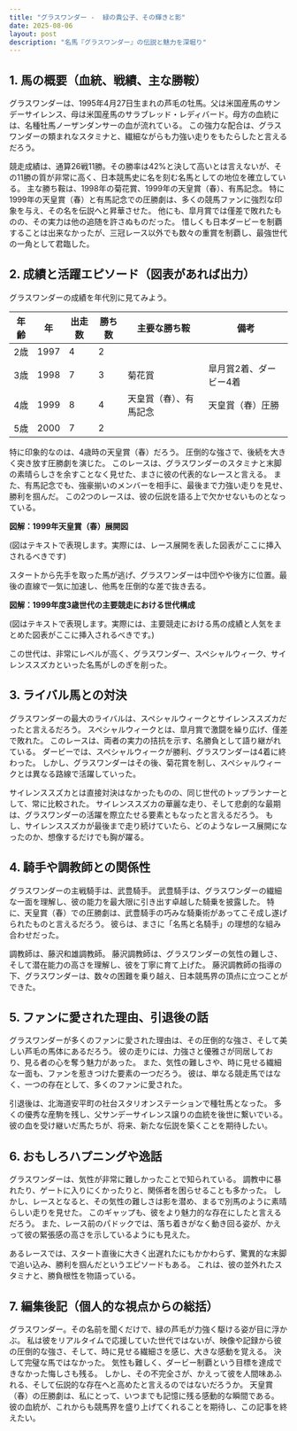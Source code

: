 ```yaml
---
title: "グラスワンダー -  緑の貴公子、その輝きと影"
date: 2025-08-06
layout: post
description: "名馬『グラスワンダー』の伝説と魅力を深堀り"
---
```


## 1. 馬の概要（血統、戦績、主な勝鞍）

グラスワンダーは、1995年4月27日生まれの芦毛の牡馬。父は米国産馬のサンデーサイレンス、母は米国産馬のサラブレッド・レディバード。母方の血統には、名種牡馬ノーザンダンサーの血が流れている。  この強力な配合は、グラスワンダーの類まれなスタミナと、繊細ながらも力強い走りをもたらしたと言えるだろう。

競走成績は、通算26戦11勝。その勝率は42%と決して高いとは言えないが、その11勝の質が非常に高く、日本競馬史に名を刻む名馬としての地位を確立している。  主な勝ち鞍は、1998年の菊花賞、1999年の天皇賞（春）、有馬記念。  特に1999年の天皇賞（春）と有馬記念での圧勝劇は、多くの競馬ファンに強烈な印象を与え、その名を伝説へと昇華させた。  他にも、皐月賞では僅差で敗れたものの、その実力は他の追随を許さぬものだった。  惜しくも日本ダービーを制覇することは出来なかったが、三冠レース以外でも数々の重賞を制覇し、最強世代の一角として君臨した。


## 2. 成績と活躍エピソード（図表があれば出力）

グラスワンダーの成績を年代別に見てみよう。

| 年齢 | 年 | 出走数 | 勝ち数 | 主要な勝ち鞍 | 備考 |
|---|---|---|---|---|---|
| 2歳 | 1997 | 4 | 2 |  |  |
| 3歳 | 1998 | 7 | 3 | 菊花賞 | 皐月賞2着、ダービー4着 |
| 4歳 | 1999 | 8 | 4 | 天皇賞（春）、有馬記念 |  天皇賞（春）圧勝 |
| 5歳 | 2000 | 7 | 2 |  |  |


特に印象的なのは、4歳時の天皇賞（春）だろう。  圧倒的な強さで、後続を大きく突き放す圧勝劇を演じた。  このレースは、グラスワンダーのスタミナと末脚の素晴らしさを余すことなく見せた、まさに彼の代表的なレースと言える。  また、有馬記念でも、強豪揃いのメンバーを相手に、最後まで力強い走りを見せ、勝利を掴んだ。  この2つのレースは、彼の伝説を語る上で欠かせないものとなっている。

**図解：1999年天皇賞（春）展開図**

(図はテキストで表現します。実際には、レース展開を表した図表がここに挿入されるべきです)

スタートから先手を取った馬が逃げ、グラスワンダーは中団やや後方に位置。最後の直線で一気に加速し、他馬を圧倒的な差で抜き去る。


**図解：1999年度3歳世代の主要競走における世代構成**

(図はテキストで表現します。実際には、主要競走における馬の成績と人気をまとめた図表がここに挿入されるべきです。)

この世代は、非常にレベルが高く、グラスワンダー、スペシャルウィーク、サイレンススズカといった名馬がしのぎを削った。


## 3. ライバル馬との対決

グラスワンダーの最大のライバルは、スペシャルウィークとサイレンススズカだったと言えるだろう。 スペシャルウィークとは、皐月賞で激闘を繰り広げ、僅差で敗れた。  このレースは、両者の実力の拮抗を示す、名勝負として語り継がれている。  ダービーでは、スペシャルウィークが勝利、グラスワンダーは4着に終わった。  しかし、グラスワンダーはその後、菊花賞を制し、スペシャルウィークとは異なる路線で活躍していった。

サイレンススズカとは直接対決はなかったものの、同じ世代のトップランナーとして、常に比較された。  サイレンススズカの華麗な走り、そして悲劇的な最期は、グラスワンダーの活躍を際立たせる要素ともなったと言えるだろう。  もし、サイレンススズカが最後まで走り続けていたら、どのようなレース展開になったのか、想像するだけでも胸が躍る。


## 4. 騎手や調教師との関係性

グラスワンダーの主戦騎手は、武豊騎手。  武豊騎手は、グラスワンダーの繊細な一面を理解し、彼の能力を最大限に引き出す卓越した騎乗を披露した。  特に、天皇賞（春）での圧勝劇は、武豊騎手の巧みな騎乗術があってこそ成し遂げられたものと言えるだろう。  彼らは、まさに「名馬と名騎手」の理想的な組み合わせだった。

調教師は、藤沢和雄調教師。  藤沢調教師は、グラスワンダーの気性の難しさ、そして潜在能力の高さを理解し、彼を丁寧に育て上げた。  藤沢調教師の指導の下、グラスワンダーは、数々の困難を乗り越え、日本競馬界の頂点に立つことができた。


## 5. ファンに愛された理由、引退後の話

グラスワンダーが多くのファンに愛された理由は、その圧倒的な強さ、そして美しい芦毛の馬体にあるだろう。  彼の走りには、力強さと優雅さが同居しており、見る者の心を奪う魅力があった。  また、気性の難しさや、時に見せる繊細な一面も、ファンを惹きつけた要素の一つだろう。  彼は、単なる競走馬ではなく、一つの存在として、多くのファンに愛された。

引退後は、北海道安平町の社台スタリオンステーションで種牡馬となった。  多くの優秀な産駒を残し、父サンデーサイレンス譲りの血統を後世に繋いでいる。  彼の血を受け継いだ馬たちが、将来、新たな伝説を築くことを期待したい。


## 6. おもしろハプニングや逸話

グラスワンダーは、気性が非常に難しかったことで知られている。  調教中に暴れたり、ゲートに入りにくかったりと、関係者を困らせることも多かった。  しかし、レースとなると、その気性の難しさは影を潜め、まるで別馬のように素晴らしい走りを見せた。  このギャップも、彼をより魅力的な存在にしたと言えるだろう。  また、レース前のパドックでは、落ち着きがなく動き回る姿が、かえって彼の緊張感の高さを示しているようにも見えた。

あるレースでは、スタート直後に大きく出遅れたにもかかわらず、驚異的な末脚で追い込み、勝利を掴んだというエピソードもある。  これは、彼の並外れたスタミナと、勝負根性を物語っている。


## 7. 編集後記（個人的な視点からの総括）

グラスワンダー。その名前を聞くだけで、緑の芦毛が力強く駆ける姿が目に浮かぶ。  私は彼をリアルタイムで応援していた世代ではないが、映像や記録から彼の圧倒的な強さ、そして、時に見せる繊細さを感じ、大きな感動を覚える。  決して完璧な馬ではなかった。  気性も難しく、ダービー制覇という目標を達成できなかった悔しさも残る。  しかし、その不完全さが、かえって彼を人間味あふれる、そして伝説的な存在へと高めたと言えるのではないだろうか。  天皇賞（春）の圧勝劇は、私にとって、いつまでも記憶に残る感動的な瞬間である。  彼の血統が、これからも競馬界を盛り上げてくれることを期待し、この記事を終えたい。
